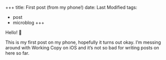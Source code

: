 +++
title: First post (from my phone!)
date: Last Modified
tags:
  - post
  - microblog
+++

Hello! 👋

This is my first post on my phone, hopefully it turns out okay.
I’m messing around with Working Copy on iOS and it’s not so bad for writing posts on here so far.